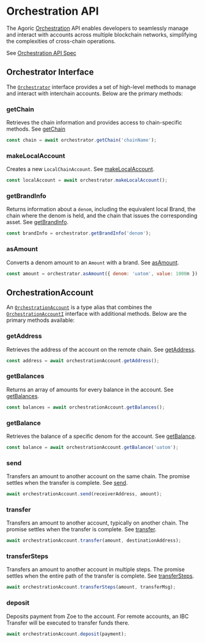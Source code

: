 # Orchestration API

The Agoric [Orchestration](/glossary/#orchestration) API enables developers to seamlessly manage and interact with accounts across multiple blockchain networks, simplifying the complexities of cross-chain operations.

See [Orchestration API Spec](https://agoric-sdk.pages.dev/modules/_agoric_orchestration)

## Orchestrator Interface

The [`Orchestrator`](https://agoric-sdk.pages.dev/interfaces/_agoric_orchestration.Orchestrator) interface provides a set of high-level methods to manage and interact with interchain accounts. Below are the primary methods:

### getChain
Retrieves the chain information and provides access to chain-specific methods. See [getChain](https://agoric-sdk.pages.dev/interfaces/_agoric_orchestration.Orchestrator#getChain)

```javascript
const chain = await orchestrator.getChain('chainName');
```

### makeLocalAccount
Creates a new `LocalChainAccount`. See [makeLocalAccount](https://agoric-sdk.pages.dev/interfaces/_agoric_orchestration.Orchestrator#makeLocalAccount).

```javascript
const localAccount = await orchestrator.makeLocalAccount();
```

### getBrandInfo
Returns information about a `denom`, including the equivalent local Brand, the chain where the denom is held, and the chain that issues the corresponding asset. See [getBrandInfo](https://agoric-sdk.pages.dev/interfaces/_agoric_orchestration.Orchestrator#getBrandInfo).

```javascript
const brandInfo = orchestrator.getBrandInfo('denom');
```

### asAmount
Converts a denom amount to an `Amount` with a brand. See [asAmount](https://agoric-sdk.pages.dev/interfaces/_agoric_orchestration.Orchestrator#asAmount).

```javascript
const amount = orchestrator.asAmount({ denom: 'uatom', value: 1000n });
```

## OrchestrationAccount
An [`OrchestrationAccount`](https://agoric-sdk.pages.dev/types/_agoric_orchestration.OrchestrationAccount) is a type alias that combines the [`OrchestrationAccountI`](https://agoric-sdk.pages.dev/interfaces/_agoric_orchestration.OrchestrationAccountI) interface with additional methods. Below are the primary methods available:

### getAddress
Retrieves the address of the account on the remote chain. See [getAddress](https://agoric-sdk.pages.dev/interfaces/_agoric_orchestration.OrchestrationAccountI#getAddress).
```javascript
const address = await orchestrationAccount.getAddress();
```

### getBalances
Returns an array of amounts for every balance in the account. See [getBalances](https://agoric-sdk.pages.dev/interfaces/_agoric_orchestration.OrchestrationAccountI#getBalances).

```javascript
const balances = await orchestrationAccount.getBalances();
```

### getBalance
Retrieves the balance of a specific denom for the account. See [getBalance](https://agoric-sdk.pages.dev/interfaces/_agoric_orchestration.OrchestrationAccountI#getBalance).

```javascript
const balance = await orchestrationAccount.getBalance('uatom');
```

### send
Transfers an amount to another account on the same chain. The promise settles when the transfer is complete. See [send](https://agoric-sdk.pages.dev/interfaces/_agoric_orchestration.OrchestrationAccountI#send).

```javascript
await orchestrationAccount.send(receiverAddress, amount);
```

### transfer
Transfers an amount to another account, typically on another chain. The promise settles when the transfer is complete. See [transfer](https://agoric-sdk.pages.dev/interfaces/_agoric_orchestration.OrchestrationAccountI#transfer).

```javascript
await orchestrationAccount.transfer(amount, destinationAddress);
```

### transferSteps
Transfers an amount to another account in multiple steps. The promise settles when the entire path of the transfer is complete. See [transferSteps](https://agoric-sdk.pages.dev/interfaces/_agoric_orchestration.OrchestrationAccountI#transferSteps).
```javascript
await orchestrationAccount.transferSteps(amount, transferMsg);
```

### deposit
Deposits payment from Zoe to the account. For remote accounts, an IBC Transfer will be executed to transfer funds there.
```javascript
await orchestrationAccount.deposit(payment);
```
